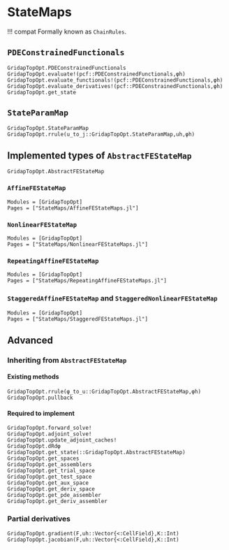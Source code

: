 # StateMaps

!!! compat
    Formally known as `ChainRules`.

## `PDEConstrainedFunctionals`

```@docs
GridapTopOpt.PDEConstrainedFunctionals
GridapTopOpt.evaluate!(pcf::PDEConstrainedFunctionals,φh)
GridapTopOpt.evaluate_functionals!(pcf::PDEConstrainedFunctionals,φh)
GridapTopOpt.evaluate_derivatives!(pcf::PDEConstrainedFunctionals,φh)
GridapTopOpt.get_state
```

## `StateParamMap`

```@docs
GridapTopOpt.StateParamMap
GridapTopOpt.rrule(u_to_j::GridapTopOpt.StateParamMap,uh,φh)
```

## Implemented types of `AbstractFEStateMap`

```@docs
GridapTopOpt.AbstractFEStateMap
```

### `AffineFEStateMap`
```@autodocs
Modules = [GridapTopOpt]
Pages = ["StateMaps/AffineFEStateMaps.jl"]
```

### `NonlinearFEStateMap`
```@autodocs
Modules = [GridapTopOpt]
Pages = ["StateMaps/NonlinearFEStateMaps.jl"]
```

### `RepeatingAffineFEStateMap`
```@autodocs
Modules = [GridapTopOpt]
Pages = ["StateMaps/RepeatingAffineFEStateMaps.jl"]
```

### `StaggeredAffineFEStateMap` and `StaggeredNonlinearFEStateMap`
```@autodocs
Modules = [GridapTopOpt]
Pages = ["StateMaps/StaggeredFEStateMaps.jl"]
```

## Advanced

### Inheriting from `AbstractFEStateMap`

#### Existing methods
```@docs
GridapTopOpt.rrule(φ_to_u::GridapTopOpt.AbstractFEStateMap,φh)
GridapTopOpt.pullback
```

#### Required to implement
```@docs
GridapTopOpt.forward_solve!
GridapTopOpt.adjoint_solve!
GridapTopOpt.update_adjoint_caches!
GridapTopOpt.dRdφ
GridapTopOpt.get_state(::GridapTopOpt.AbstractFEStateMap)
GridapTopOpt.get_spaces
GridapTopOpt.get_assemblers
GridapTopOpt.get_trial_space
GridapTopOpt.get_test_space
GridapTopOpt.get_aux_space
GridapTopOpt.get_deriv_space
GridapTopOpt.get_pde_assembler
GridapTopOpt.get_deriv_assembler
```

### Partial derivatives

```@docs
GridapTopOpt.gradient(F,uh::Vector{<:CellField},K::Int)
GridapTopOpt.jacobian(F,uh::Vector{<:CellField},K::Int)
```
